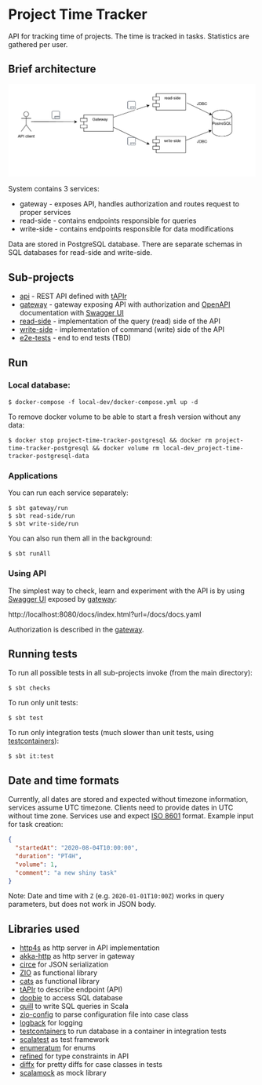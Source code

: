# Project Time Tracker

API for tracking time of projects. The time is tracked in tasks. Statistics are gathered per user.

## Brief architecture

![Architecture diagram](arch_diagram.png)

System contains 3 services:
 * gateway - exposes API, handles authorization and routes request to proper services
 * read-side - contains endpoints responsible for queries
 * write-side - contains endpoints responsible for data modifications

Data are stored in PostgreSQL database. There are separate schemas in SQL databases for read-side and write-side.

## Sub-projects

 * [api](api/README.md) - REST API defined with [tAPIr](https://tapir.softwaremill.com/)
 * [gateway](gateway/README.md) - gateway exposing API with authorization
   and [OpenAPI](https://www.openapis.org/) documentation with [Swagger UI](https://swagger.io/tools/swagger-ui/)
 * [read-side](read-side/README.md) - implementation of the query (read) side of the API
 * [write-side](write-side/README.md) - implementation of command (write) side of the API
 * [e2e-tests](e2e-tests/README.md) - end to end tests (TBD)

## Run

### Local database:

```
$ docker-compose -f local-dev/docker-compose.yml up -d
```

To remove docker volume to be able to start a fresh version without any data:
```
$ docker stop project-time-tracker-postgresql && docker rm project-time-tracker-postgresql && docker volume rm local-dev_project-time-tracker-postgresql-data
```

### Applications

You can run each service separately:
```
$ sbt gateway/run
$ sbt read-side/run
$ sbt write-side/run
```

You can also run them all in the background:
```
$ sbt runAll
```

### Using API

The simplest way to check, learn and experiment with the API
is by using [Swagger UI](https://swagger.io/tools/swagger-ui/) exposed by [gateway](gateway/README.md):

http://localhost:8080/docs/index.html?url=/docs/docs.yaml

Authorization is described in the [gateway](gateway/README.md).

## Running tests

To run all possible tests in all sub-projects invoke (from the main directory):
```
$ sbt checks
```
To run only unit tests:
```
$ sbt test
```
To run only integration tests (much slower than unit tests, using
[testcontainers](https://github.com/testcontainers/testcontainers-scala)):
```
$ sbt it:test
```

## Date and time formats

Currently, all dates are stored and expected without timezone information, services assume UTC timezone. Clients
need to provide dates in UTC without time zone. Services use and expect
[ISO 8601](https://en.wikipedia.org/wiki/ISO_8601) format. Example input for task creation:
```json
{
  "startedAt": "2020-08-04T10:00:00",
  "duration": "PT4H",
  "volume": 1,
  "comment": "a new shiny task"
}
```

Note: Date and time with `Z` (e.g. `2020-01-01T10:00Z`) works in query parameters, but does not work
in JSON body.

## Libraries used

 * [http4s](https://http4s.org/) as http server in API implementation
 * [akka-http](https://doc.akka.io/docs/akka-http/current/index.html) as http server in gateway
 * [circe](https://circe.github.io/circe/) for JSON serialization
 * [ZIO](https://zio.dev/) as functional library
 * [cats](https://typelevel.org/cats/) as functional library
 * [tAPIr](https://tapir.softwaremill.com/) to describe endpoint (API)
 * [doobie](https://tpolecat.github.io/doobie/) to access SQL database
 * [quill](https://getquill.io/) to write SQL queries in Scala
 * [zio-config](https://zio.github.io/zio-config/) to parse configuration file into case class
 * [logback](http://logback.qos.ch/) for logging
 * [testcontainers](https://github.com/testcontainers/testcontainers-scala) to run database in a container in integration tests
 * [scalatest](https://www.scalatest.org/) as test framework
 * [enumeratum](https://github.com/lloydmeta/enumeratum) for enums
 * [refined](https://github.com/fthomas/refined) for type constraints in API
 * [diffx](https://github.com/softwaremill/diffx) for pretty diffs for case classes in tests
 * [scalamock](https://scalamock.org/) as mock library
